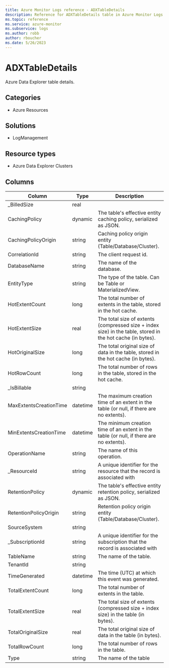 ```yaml
---
title: Azure Monitor Logs reference - ADXTableDetails
description: Reference for ADXTableDetails table in Azure Monitor Logs.
ms.topic: reference
ms.service: azure-monitor
ms.subservice: logs
ms.author: robb
author: rboucher
ms.date: 5/26/2023
---
```


# ADXTableDetails

 Azure Data Explorer table details.

## Categories

- Azure Resources
## Solutions

- LogManagement
## Resource types

- Azure Data Explorer Clusters




## Columns

| Column | Type | Description |
| --- | --- | --- |
| _BilledSize | real |  |
| CachingPolicy | dynamic | The table's effective entity caching policy, serialized as JSON. |
| CachingPolicyOrigin | string | Caching policy origin entity (Table/Database/Cluster). |
| CorrelationId | string | The client request id. |
| DatabaseName | string | The name of the database. |
| EntityType | string | The type of the table. Can be Table or MaterializedView. |
| HotExtentCount | long | The total number of extents in the table, stored in the hot cache. |
| HotExtentSize | real | The total size of extents (compressed size + index size) in the table, stored in the hot cache (in bytes). |
| HotOriginalSize | long | The total original size of data in the table, stored in the hot cache (in bytes). |
| HotRowCount | long | The total number of rows in the table, stored in the hot cache. |
| _IsBillable | string |  |
| MaxExtentsCreationTime | datetime | The maximum creation time of an extent in the table (or null, if there are no extents). |
| MinExtentsCreationTime | datetime | The minimum creation time of an extent in the table (or null, if there are no extents). |
| OperationName | string | The name of this operation. |
| _ResourceId | string | A unique identifier for the resource that the record is associated with |
| RetentionPolicy | dynamic | The table's effective entity retention policy, serialized as JSON. |
| RetentionPolicyOrigin | string | Retention policy origin entity (Table/Database/Cluster). |
| SourceSystem | string |  |
| _SubscriptionId | string | A unique identifier for the subscription that the record is associated with |
| TableName | string | The name of the table. |
| TenantId | string |  |
| TimeGenerated | datetime | The time (UTC) at which this event was generated. |
| TotalExtentCount | long | The total number of extents in the table. |
| TotalExtentSize | real | The total size of extents (compressed size + index size) in the table (in bytes). |
| TotalOriginalSize | real | The total original size of data in the table (in bytes). |
| TotalRowCount | long | The total number of rows in the table. |
| Type | string | The name of the table |
